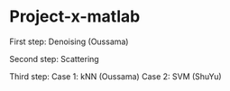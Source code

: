 # Project-x-matlab


First step: Denoising (Oussama)

Second step: Scattering 

Third step: Case 1: kNN (Oussama)
            Case 2: SVM (ShuYu)
            
            

